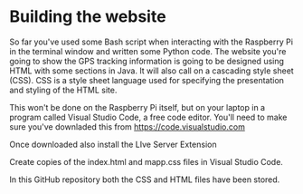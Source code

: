 # Building the website

So far you've used some Bash script when interacting with the Raspberry Pi in the terminal window and written some Python code. The website you're going to show the GPS tracking information is going to be designed using HTML with some sections in Java. It will also call on a cascading style sheet (CSS). CSS is a style sheet language used for specifying the presentation and styling of the HTML site.

This won't be done on the Raspberry Pi itself, but on your laptop in a program called Visual Studio Code, a free code editor. You'll need to make sure you've downladed this from https://code.visualstudio.com

Once downloaded also install the LIve Server Extension

Create copies of the index.html and mapp.css files in Visual Studio Code.



In this GitHub repository both the CSS and HTML files have been stored. 





